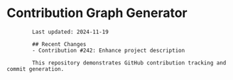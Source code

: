 # Contribution Graph Generator
            
            Last updated: 2024-11-19
            
            ## Recent Changes
            - Contribution #242: Enhance project description
            
            This repository demonstrates GitHub contribution tracking and commit generation.
        